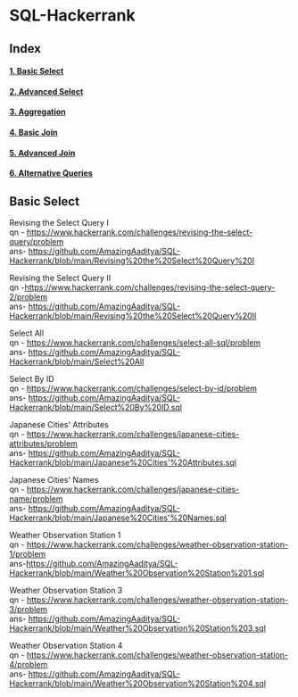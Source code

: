 # SQL-Hackerrank

## Index
#### <a href ="https://github.com/AmazingAaditya/SQL-Hackerrank/tree/main#basic-select"> 1. Basic Select </a>
#### <a href ="#"> 2. Advanced Select </a>
#### <a href ="#"> 3. Aggregation </a>
#### <a href ="#"> 4. Basic Join </a>
#### <a href ="#"> 5. Advanced Join </a>
#### <a href ="#"> 6. Alternative Queries </a>



## Basic Select

Revising the Select Query I<br>
qn - https://www.hackerrank.com/challenges/revising-the-select-query/problem<br>
ans- https://github.com/AmazingAaditya/SQL-Hackerrank/blob/main/Revising%20the%20Select%20Query%20I<br>

Revising the Select Query II<br>
qn -https://www.hackerrank.com/challenges/revising-the-select-query-2/problem<br>
ans- https://github.com/AmazingAaditya/SQL-Hackerrank/blob/main/Revising%20the%20Select%20Query%20II<br>

Select All<br>
qn - https://www.hackerrank.com/challenges/select-all-sql/problem<br>
ans- https://github.com/AmazingAaditya/SQL-Hackerrank/blob/main/Select%20All<br>

Select By ID<br>
qn - https://www.hackerrank.com/challenges/select-by-id/problem<br>
ans- https://github.com/AmazingAaditya/SQL-Hackerrank/blob/main/Select%20By%20ID.sql<br>

Japanese Cities' Attributes<br>
qn - https://www.hackerrank.com/challenges/japanese-cities-attributes/problem<br>
ans- https://github.com/AmazingAaditya/SQL-Hackerrank/blob/main/Japanese%20Cities'%20Attributes.sql<br>

Japanese Cities' Names<br>
qn - https://www.hackerrank.com/challenges/japanese-cities-name/problem<br>
ans- https://github.com/AmazingAaditya/SQL-Hackerrank/blob/main/Japanese%20Cities'%20Names.sql<br>

Weather Observation Station 1<br>
qn - https://www.hackerrank.com/challenges/weather-observation-station-1/problem<br>
ans-https://github.com/AmazingAaditya/SQL-Hackerrank/blob/main/Weather%20Observation%20Station%201.sql<br>

Weather Observation Station 3<br>
qn - https://www.hackerrank.com/challenges/weather-observation-station-3/problem<br>
ans- https://github.com/AmazingAaditya/SQL-Hackerrank/blob/main/Weather%20Observation%20Station%203.sql<br>

Weather Observation Station 4<br>
qn - https://www.hackerrank.com/challenges/weather-observation-station-4/problem<br>
ans- https://github.com/AmazingAaditya/SQL-Hackerrank/blob/main/Weather%20Observation%20Station%204.sql<br>

